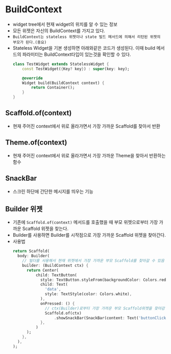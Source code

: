 # BuildContext
- widget tree에서 현재 widget의 위치를 알 수 있는 정보
- 모든 위젯은 자신의 BuildContext를 가지고 있다.
- ```BuildContext는 stateless 위젯이나 state 빌드 메서드에 의해서 리턴된 위젯의 부모가 된다.(중요)```
- Stateless Widget을 기본 생성하면 아래와같은 코드가 생성된다. 이때 build 메서드의 파라미터는 BuildContext타입이 있는것을 확인할 수 있다.
    ```Dart
    class TestWidget extends StatelessWidget {
        const TestWidget({Key? key}) : super(key: key);

        @override
        Widget build(BuildContext context) {
            return Container();
        }
    }
    ```

## Scaffold.of(context)
- 현재 주어진 context에서 위로 올라가면서 가장 가까운 Scaffold를 찾아서 반환

## Theme.of(context)
- 현재 주어진 context에서 위로 올라가면서 가장 가까운 Theme을 찾아서 반환하는 함수

## SnackBar
- 스크린 하단에 간단한 메시지를 띄우는 기능

## Builder 위젯
- 기존에 ```Scaffold.of(context)``` 메서드를 호출했을 때 부모 위젯으로부터 가장 가까운 Scaffold 위젯을 찾는다.
- Builder를 사용하면 Builder를 시작점으로 가장 가까운 Scaffold 위젯을 찾아간다.
- 사용법
    ```Dart
    return Scaffold(
      body: Builder(
        // 빌더를 사용해서 현재 위젯에서 가장 가까운 부모 Scaffold를 찾아갈 수 있음
        builder: (BuildContext ctx) {
          return Center(
              child: TextButton(
                style: TextButton.styleFrom(backgroundColor: Colors.red),
                child: Text(
                  'data',
                  style: TextStyle(color: Colors.white),
                ),
                onPressed: () {
                  // ctx(Builder)로부터 가장 가까운 부모 Scaffold위젯을 찾아감
                  Scaffold.of(ctx)
                      .showSnackBar(SnackBar(content: Text('buttonClicked')));
                },
              )
          );
        },
      ),
    );
    ```